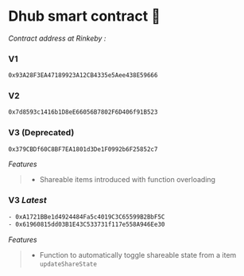 # Dhub smart contract 🚀

_Contract address at Rinkeby :_

### V1

```sh
0x93A28F3EA47189923A12CB4335e5Aee438E59666
```

### V2

```sh
0x7d8593c1416b1D8eE66056B7802F6D406f91B523
```

### V3 (**Deprecated**)

```sh
0x379CBDf60C8BF7EA1801d3De1F0992b6F25852c7
```

_Features_

> - Shareable items introduced with function overloading

### V3 _Latest_

```sh
- 0xA1721BBe1d4924484Fa5c4019C3C65599B2BbF5C
- 0x61960815dd03B1E43C533731f117e558A946Ee30
```

_Features_

> - Function to automatically toggle shareable state from a item `updateShareState`
